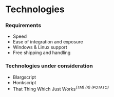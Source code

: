 # Technologies

### Requirements

 * Speed
 * Ease of integration and exposure
 * Windows & Linux support
 * Free shipping and handling

### Technologies under consideration

* Blargscript
* Honkscript
* That Thing Which Just Works<sup>_(TM) (R) (POTATO)_</sup>
